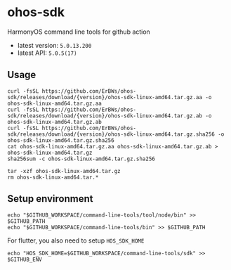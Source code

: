 # ohos-sdk

HarmonyOS command line tools for github action

- latest version: `5.0.13.200`
- latest API: `5.0.5(17)`

## Usage

```shell
curl -fsSL https://github.com/ErBWs/ohos-sdk/releases/download/{version}/ohos-sdk-linux-amd64.tar.gz.aa -o ohos-sdk-linux-amd64.tar.gz.aa
curl -fsSL https://github.com/ErBWs/ohos-sdk/releases/download/{version}/ohos-sdk-linux-amd64.tar.gz.ab -o ohos-sdk-linux-amd64.tar.gz.ab
curl -fsSL https://github.com/ErBWs/ohos-sdk/releases/download/{version}/ohos-sdk-linux-amd64.tar.gz.sha256 -o ohos-sdk-linux-amd64.tar.gz.sha256
cat ohos-sdk-linux-amd64.tar.gz.aa ohos-sdk-linux-amd64.tar.gz.ab > ohos-sdk-linux-amd64.tar.gz
sha256sum -c ohos-sdk-linux-amd64.tar.gz.sha256

tar -xzf ohos-sdk-linux-amd64.tar.gz
rm ohos-sdk-linux-amd64.tar.*
```

## Setup environment

```shell
echo "$GITHUB_WORKSPACE/command-line-tools/tool/node/bin" >> $GITHUB_PATH
echo "$GITHUB_WORKSPACE/command-line-tools/bin" >> $GITHUB_PATH
```

For flutter, you also need to setup `HOS_SDK_HOME`

```shell
echo "HOS_SDK_HOME=$GITHUB_WORKSPACE/command-line-tools/sdk" >> $GITHUB_ENV
```
